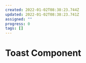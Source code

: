```yaml
---
created: 2022-01-02T08:38:23.744Z
updated: 2022-01-02T08:38:23.741Z
assigned: ""
progress: 0
tags: []
---
```


# Toast Component
